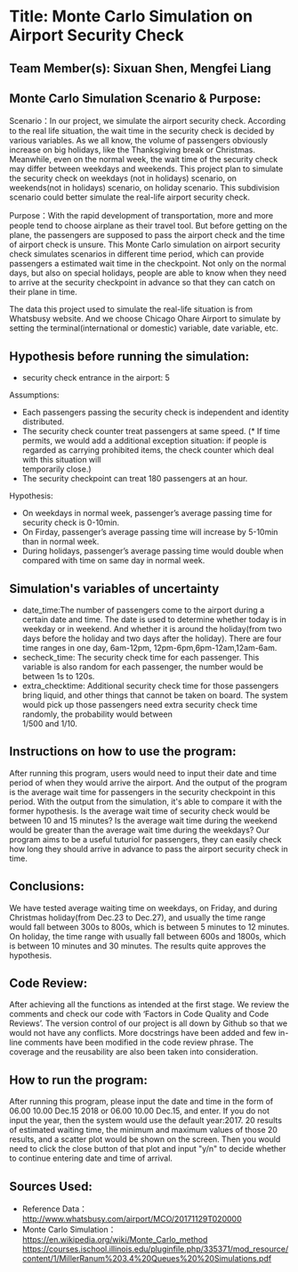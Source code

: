 # Title: Monte Carlo Simulation on Airport Security Check

## Team Member(s): Sixuan Shen, Mengfei Liang

## Monte Carlo Simulation Scenario & Purpose:
Scenario：In our project, we simulate the airport security check. According to the real life situation, the wait time in the security check is decided by various variables. As we all know, the volume of passengers obviously increase on big holidays, like the Thanksgiving break or Christmas. Meanwhile, even on the normal week, the wait time of the security check may differ between weekdays and weekends. This project plan to simulate the security check on weekdays (not in holidays) scenario, on weekends(not in holidays) scenario, on holiday scenario. This subdivision scenario could better simulate the real-life airport security check.

Purpose：With the rapid development of transportation, more and more people tend to choose airplane as their travel tool. But before getting on the plane, the passengers are supposed to pass the airport check and the time of airport check is unsure. This Monte Carlo simulation on airport security check simulates scenarios in different time period, which can provide passengers a estimated wait time in the checkpoint. Not only on the normal days, but also on special holidays, people are able to know when they need to arrive at the security checkpoint in advance so that they can catch on their plane in time.

The data this project used to simulate the real-life situation is from Whatsbusy website. And we choose Chicago Ohare Airport to simulate by setting the terminal(international or domestic) variable, date variable, etc.

## Hypothesis before running the simulation:

* security check entrance in the airport: 5

Assumptions:
* Each passengers passing the security check is independent and identity distributed.
* The security check counter treat passengers at same speed. (* If time permits, we would add a additional exception 
  situation: if people is regarded as carrying prohibited items, the check counter which deal with this situation will    
  temporarily close.)
* The security checkpoint can treat 180 passengers at an hour.

Hypothesis:

* On weekdays in normal week, passenger’s average passing time for security check is 0-10min.
* On Firday, passenger’s average passing time will increase by 5-10min than in normal week.
* During holidays, passenger’s average passing time would double when compared with time on same day in normal week.

## Simulation's variables of uncertainty
* date_time:The number of passengers come to the airport during a certain date and time. The date is used to determine whether 
  today is in weekday or in weekend. And whether it is around the holiday(from two days before the holiday and two days after   the holiday). There are four time ranges in one day, 6am-12pm, 12pm-6pm,6pm-12am,12am-6am.
* secheck_time: The security check time for each passenger. This variable is also random for each passenger, the number would   be between 1s to 120s. 
* extra_checktime: Additional security check time for those passengers bring liquid, and other things that cannot be taken on   board. The system would pick up those passengers need extra security check time randomly, the probability would between   
  1/500 and 1/10.

## Instructions on how to use the program:
After running this program, users would need to input their date and time period of when they would arrive the airport. And the output of the program is the average wait time for passengers in the security checkpoint in this period.
With the output from the simulation, it's able to compare it with the former hypothesis. Is the average wait time of security check would be between 10 and 15 minutes? Is the average wait time during the weekend would be greater than the average wait time during the weekdays? 
Our program aims to be a useful tuturiol for passengers, they can easily check how long they should arrive in advance to pass the airport security check in time.

## Conclusions:
We have tested average waiting time on weekdays, on Friday, and during Christmas holiday(from Dec.23 to Dec.27), and usually the time range would fall between 300s to 800s, which is between 5 minutes to 12 minutes. On holiday, the time range with usually fall between 600s and 1800s, which is between 10 minutes and 30 minutes. The results quite approves the hypothesis.

## Code Review:
After achieving all the functions as intended at the first stage. We review the comments and check our code with 
‘Factors in Code Quality and Code Reviews’. The version control of our project is all down by Github so that we would not have any conflicts. More docstrings have been added and few in-line comments have been modified in the code review phrase. The coverage and the reusability are also been taken into consideration.

## How to run the program:
After running this program, please input the date and time in the form of 06.00 10.00 Dec.15 2018 or 06.00 10.00 Dec.15, and enter. If you do not input the year, then the system would use the default year:2017. 20 results of estimated waiting time, the minimum and maximum values of those 20 results, and a scatter plot would be shown on the screen. Then you would need to click the close button of that plot and input "y/n" to decide whether to continue entering date and time of arrival. 
## Sources Used:
* Reference Data：http://www.whatsbusy.com/airport/MCO/20171129T020000 
* Monte Carlo Simulation：https://en.wikipedia.org/wiki/Monte_Carlo_method                               https://courses.ischool.illinois.edu/pluginfile.php/335371/mod_resource/content/1/MillerRanum%203.4%20Queues%20%20Simulations.pdf
